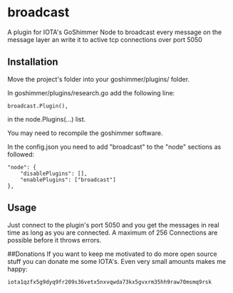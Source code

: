 # broadcast
A plugin for IOTA's GoShimmer Node to broadcast every message on the message layer an write it to active tcp connections over port 5050

## Installation
Move the project's folder into your goshimmer/plugins/ folder.

In goshimmer/plugins/research.go add the following line:
```
broadcast.Plugin(),
```
in the node.Plugins(...) list.

You may need to recompile the goshimmer software.

In the config.json you need to add "broadcast" to the "node" sections as followed:
```
"node": {
    "disablePlugins": [],
    "enablePlugins": ["broadcast"]
},
```

## Usage
Just connect to the plugin's port 5050 and you get the messages in real time as long as you are connected.
A maximum of 256 Connections are possible before it throws errors.

##Donations
If you want to keep me motivated to do more open source stuff you can donate me some IOTA's. Even very small amounts makes me happy:

```
iota1qzfx5g9dyq9fr209s36vetx5nxvqwda73kx5gvxrm35hh9raw70msmq9rsk
```
